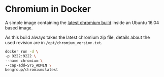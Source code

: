 # Chromium in Docker

A simple image containing the [latest chromium build](https://www.chromium.org/getting-involved/download-chromium) inside an Ubuntu 16.04 based image.

As this build always takes the latest chromium zip file, details about the used revision are in `/opt/chromium_version.txt`.


```sh
docker run -d \
-p 9222:9222 \
--name chromium \
--cap-add=SYS_ADMIN \
bengroup/chromium:latest
```
